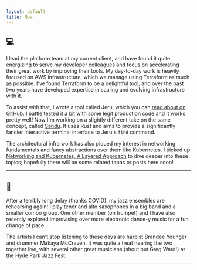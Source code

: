 ```yaml
---
layout: default
title: Now
---
```


## :computer:

I lead the platform team at my current client,
and have found it quite energizing to serve my developer colleagues and focus on accelerating their great work by improving their tools.
My day-to-day work is heavily focused on AWS infrastructure, which we manage using Terraform as much as possible.
I've found Terraform to be a delightful tool, and over the past two years have developed expertise in scaling and evolving infrastructure with it.

To assist with that, I wrote a tool called Jeru, which you can [read about on GitHub](https://github.com/mikeknep/jeru).
I battle tested it a bit with some legit production code and it works pretty well!
Now I'm working on a slightly different take on the same concept, called [Sandu](https://github.com/mikeknep/sandu).
It uses Rust and aims to provide a significantly fancier interactive terminal interface to Jeru's `find` command.

The architectural infra work has also piqued my interest in networking fundamentals and fancy abstractions over them like Kubernetes.
I picked up [Networking and Kubernetes, A Layered Approach](https://www.oreilly.com/library/view/networking-and-kubernetes/9781492081647/)
to dive deeper into these topics; hopefully there will be some related tapas or posts here soon!

---

## :musical_note:

After a terribly long delay (thanks COVID), my jazz ensembles are rehearsing again!
I play tenor and alto saxophones in a big band and a smaller combo group.
One other member (on trumpet) and I have also recently explored improvising over more electronic dance-y music for a fun change of pace.

The artists I can't stop listening to these days are harpist Brandee Younger and drummer Makaya McCraven.
It was quite a treat hearing the two together live, with several other great musicians (shout out Greg Ward!) at the Hyde Park Jazz Fest.

---
